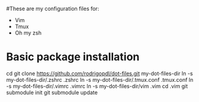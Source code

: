 #These are my configuration files for:

- Vim
- Tmux
- Oh my zsh

# Basic package installation

cd
git clone https://github.com/rodrigopdl/dot-files.git my-dot-files-dir
ln -s my-dot-files-dir/.zshrc .zshrc
ln -s my-dot-files-dir/.tmux.conf .tmux.conf
ln -s my-dot-files-dir/.vimrc .vimrc
ln -s my-dot-files-dir/vim .vim
cd .vim
git submodule init
git submodule update
